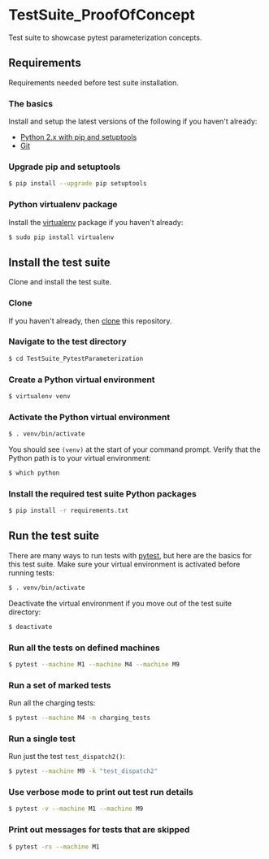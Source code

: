# TestSuite_ProofOfConcept
Test suite to showcase pytest parameterization concepts.

## Requirements
Requirements needed before test suite installation.

### The basics
Install and setup the latest versions of the following if you haven't
already:
* [Python 2.x with pip and setuptools](https://www.python.org/downloads/)
* [Git](https://git-scm.com/downloads)

### Upgrade pip and setuptools
```bash
$ pip install --upgrade pip setuptools
```

### Python virtualenv package
Install the [virtualenv](https://virtualenv.pypa.io/en/stable/) package if
you haven't already:
```bash
$ sudo pip install virtualenv
```

## Install the test suite
Clone and install the test suite.

### Clone
If you haven't already, then
[clone](https://help.github.com/articles/cloning-a-repository/) this repository.

### Navigate to the test directory
```bash
$ cd TestSuite_PytestParameterization
```

### Create a Python virtual environment
```bash
$ virtualenv venv
```

### Activate the Python virtual environment
```bash
$ . venv/bin/activate
```
You should see `(venv)` at the start of your command prompt.  Verify that the
Python path is to your virtual environment:
```bash
$ which python
```

### Install the required test suite Python packages
```bash
$ pip install -r requirements.txt
```

## Run the test suite
There are many ways to run tests with
[pytest](http://doc.pytest.org/en/latest/contents.html), but here are the basics
for this test suite.  Make sure your virtual environment is activated before
running tests:
```bash
$ . venv/bin/activate
```
Deactivate the virtual environment if you move out of the test suite directory:
```bash
$ deactivate 
```

### Run all the tests on defined machines
```bash
$ pytest --machine M1 --machine M4 --machine M9
```

### Run a set of marked tests
Run all the charging tests:
```bash
$ pytest --machine M4 -m charging_tests
```

### Run a single test
Run just the test `test_dispatch2()`:
```bash
$ pytest --machine M9 -k "test_dispatch2"
```

### Use verbose mode to print out test run details
```bash
$ pytest -v --machine M1 --machine M9
```

### Print out messages for tests that are skipped
```bash
$ pytest -rs --machine M1
```
